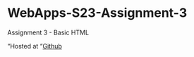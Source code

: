 # WebApps-S23-Assignment-3
Assignment 3 - Basic HTML
<p> “Hosted at “<a href="https://44-563-web-apps-s23.github.io/44563-webapps-assignment-3-Moparthy1999/">Github</a></p>